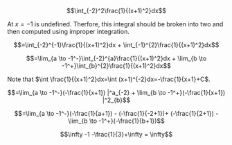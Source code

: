 
$$\int_{-2}^2\frac{1}{(x+1)^2}dx$$

At $x=-1$ is undefined. Therfore, this integral should be broken into two and then computed using improper integration.

$$=\int_{-2}^{-1}\frac{1}{(x+1)^2}dx + \int_{-1}^{2}\frac{1}{(x+1)^2}dx$$

$$=\lim_{a \to -1^-}\int_{-2}^{a}\frac{1}{(x+1)^2}dx + \lim_{b \to -1^+}\int_{b}^{2}\frac{1}{(x+1)^2}dx$$

Note that $\int \frac{1}{(x+1)^2}dx=\int (x+1)^{-2}dx=-\frac{1}{x+1}+C$.

$$=\lim_{a \to -1^-}(-\frac{1}{x+1}) |^a_{-2} + \lim_{b \to -1^+}(-\frac{1}{x+1}) |^2_{b}$$

$$=\lim_{a \to -1^-}(-\frac{1}{a+1}) - (-\frac{1}{-2+1})+ (-\frac{1}{2+1}) - \lim_{b \to -1^+}(-\frac{1}{b+1})$$

$$\infty -1 -\frac{1}{3}+\infty = \infty$$

